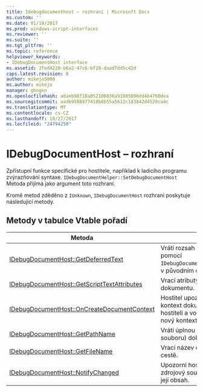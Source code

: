 ```yaml
---
title: Idebugdocumenthost – rozhraní | Microsoft Docs
ms.custom: ''
ms.date: 01/18/2017
ms.prod: windows-script-interfaces
ms.reviewer: ''
ms.suite: ''
ms.tgt_pltfrm: ''
ms.topic: reference
helpviewer_keywords:
- IDebugDocumentHost interface
ms.assetid: 2fed4220-b6a2-47c6-bf28-daad7dd5c42d
caps.latest.revision: 8
author: mikejo5000
ms.author: mikejo
manager: ghogen
ms.openlocfilehash: adaeb98f18a052106036a91885696dd4b4760dea
ms.sourcegitcommit: aadb9588877418b8b55a5612c1d3842d4520ca4c
ms.translationtype: MT
ms.contentlocale: cs-CZ
ms.lasthandoff: 10/27/2017
ms.locfileid: "24794250"
---
```

# <a name="idebugdocumenthost-interface"></a>IDebugDocumentHost – rozhraní
Zpřístupní funkce specifické pro hostitele, například k ladicího programu zvýrazňování syntaxe. `IDebugDocumentHelper::SetDebugDocumentHost` Metoda přijímá jako argument toto rozhraní.  
  
 Kromě metod zděděno z `IUnknown`, `IDebugDocumentHost` rozhraní poskytuje následující metody.  
  
## <a name="methods-in-vtable-order"></a>Metody v tabulce Vtable pořadí  
  
|Metoda|Popis|  
|------------|-----------------|  
|[IDebugDocumentHost::GetDeferredText](../../winscript/reference/idebugdocumenthost-getdeferredtext.md)|Vrátí rozsah znaků, které byly přidány pomocí `IDebugDocumentHelper::AddDeferredText`, v původním dokumentu hostitele.|  
|[IDebugDocumentHost::GetScriptTextAttributes](../../winscript/reference/idebugdocumenthost-getscripttextattributes.md)|Vrací atributy textu pro blok textu dokumentu.|  
|[IDebugDocumentHost::OnCreateDocumentContext](../../winscript/reference/idebugdocumenthost-oncreatedocumentcontext.md)|Hostitel upozorní, že se vytváří nový kontext dokumentu a umožňuje na hostiteli a volitelně vrátí objekt, který řídí nový kontext.|  
|[IDebugDocumentHost::GetPathName](../../winscript/reference/idebugdocumenthost-getpathname.md)|Vrátí úplnou cestu (včetně názvu souboru) dokumentu zdrojový soubor.|  
|[IDebugDocumentHost::GetFileName](../../winscript/reference/idebugdocumenthost-getfilename.md)|Vrací název dokumentu, bez informací o cestě.|  
|[IDebugDocumentHost::NotifyChanged](../../winscript/reference/idebugdocumenthost-notifychanged.md)|Upozorní hostitele se uložila dokumentu zdrojový soubor a že by měl aktualizovat její obsah.|